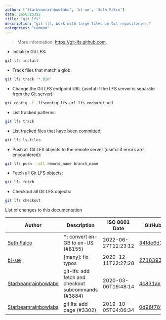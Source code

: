 ```yaml
---
author: ['Starbeamrainbowlabs', 'bl-ue', 'Seth Falco']
date: 1656325392
title: "git lfs"
description: "git lfs, Work with large files in Git repositories."
categories: "common"
---
```

> More information: <https://git-lfs.github.com>.

- Initialize Git LFS:

```bash
git lfs install
```

- Track files that match a glob:

```bash
git lfs track '*.bin'
```

- Change the Git LFS endpoint URL (useful if the LFS server is separate from the Git server):

```bash
git config -f .lfsconfig lfs.url lfs_endpoint_url
```

- List tracked patterns:

```bash
git lfs track
```

- List tracked files that have been committed:

```bash
git lfs ls-files
```

- Push all Git LFS objects to the remote server (useful if errors are encountered):

```bash
git lfs push --all remote_name branch_name
```

- Fetch all Git LFS objects:

```bash
git lfs fetch
```

- Checkout all Git LFS objects:

```bash
git lfs checkout
```
List of changes to this documentation


Author | Description | ISO 8601 Date | GitHub link
------|-----|-----|-----
[Seth Falco](mailto:seth@falco.fun) | *: convert en-GB to en-US (#8155) | 2022-06-27T12:23:12 | [34fde6d16fbc](https://github.com/tldr-pages/tldr/commit/34fde6d16fbc0a3c45fff5903f0fc2597547b1bb)
[bl-ue](mailto:54780737+bl-ue@users.noreply.github.com) | [many]: fix typos | 2020-12-11T22:27:28 | [2718393db1a3](https://github.com/tldr-pages/tldr/commit/2718393db1a358b04f94effb6a8b16e61647fb0b)
[Starbeamrainbowlabs](mailto:sbrl@starbeamrainbowlabs.com) | git-lfs: add fetch and checkout subcommands (#3884) | 2020-03-06T19:48:14 | [4c831ae0d5a3](https://github.com/tldr-pages/tldr/commit/4c831ae0d5a3e27788404df2bd5684e87d1775ba)
[Starbeamrainbowlabs](mailto:sbrl@starbeamrainbowlabs.com) | git lfs: add page (#3302) | 2019-10-05T04:06:34 | [0d96f785506b](https://github.com/tldr-pages/tldr/commit/0d96f785506b7b806b4f50cbd5e9729ff74d2e03)

